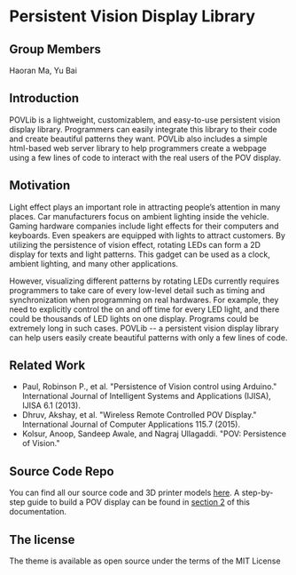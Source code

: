 # Persistent Vision Display Library

## Group Members

Haoran Ma, Yu Bai


## Introduction

POVLib is a lightweight, customizablem, and easy-to-use persistent vision display library. Programmers can easily integrate this library to their code and create beautiful patterns they want. POVLib also includes a simple html-based web server library to help programmers create a webpage using a few lines of code to interact with the real users of the POV display.

## Motivation

Light effect plays an important role in attracting people’s attention in many places. Car manufacturers focus on ambient lighting inside the vehicle. Gaming hardware companies include light effects for their computers and keyboards. Even speakers are equipped with lights to attract customers. By utilizing the persistence of vision effect, rotating LEDs can form a 2D display for texts and light patterns. This gadget can be used as a clock, ambient lighting, and many other applications. 

However, visualizing different patterns by rotating LEDs currently requires programmers to take care of every low-level detail such as timing and synchronization when programming on real hardwares. For example, they need to explicitly control the on and off time for every LED light, and there could be thousands of LED lights on one display. Programs could be extremely long in such cases. POVLib -- a persistent vision display library can help users easily create beautiful patterns with only a few lines of code.


## Related Work

- Paul, Robinson P., et al. "Persistence of Vision control using Arduino." International Journal of Intelligent Systems and Applications (IJISA), IJISA 6.1 (2013).
- Dhruv, Akshay, et al. "Wireless Remote Controlled POV Display." International Journal of Computer Applications 115.7 (2015).
- Kolsur, Anoop, Sandeep Awale, and Nagraj Ullagaddi. "POV: Persistence of Vision."


## Source Code Repo

You can find all our source code and 3D printer models [here](https://github.com/mahaoran1997/PovLib).
A step-by-step guide to build a POV display can be found in [section 2](https://www.haoranma.info/vision.github.io/test/guide.html) of this documentation.

## The license

The theme is available as open source under the terms of the MIT License



